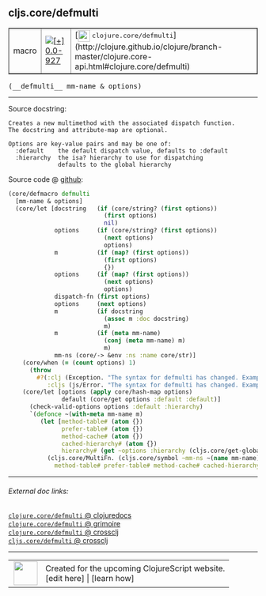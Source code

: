 ## cljs.core/defmulti



 <table border="1">
<tr>
<td>macro</td>
<td><a href="https://github.com/cljsinfo/cljs-api-docs/tree/0.0-927"><img valign="middle" alt="[+] 0.0-927" title="Added in 0.0-927" src="https://img.shields.io/badge/+-0.0--927-lightgrey.svg"></a> </td>
<td>
[<img height="24px" valign="middle" src="http://i.imgur.com/1GjPKvB.png"> <samp>clojure.core/defmulti</samp>](http://clojure.github.io/clojure/branch-master/clojure.core-api.html#clojure.core/defmulti)
</td>
</tr>
</table>


 <samp>
(__defmulti__ mm-name & options)<br>
</samp>

---





Source docstring:

```
Creates a new multimethod with the associated dispatch function.
The docstring and attribute-map are optional.

Options are key-value pairs and may be one of:
  :default    the default dispatch value, defaults to :default
  :hierarchy  the isa? hierarchy to use for dispatching
              defaults to the global hierarchy
```


Source code @ [github](https://github.com/clojure/clojurescript/blob/r1.7.28/src/main/clojure/cljs/core.cljc#L2390-L2434):

```clj
(core/defmacro defmulti
  [mm-name & options]
  (core/let [docstring   (if (core/string? (first options))
                           (first options)
                           nil)
             options     (if (core/string? (first options))
                           (next options)
                           options)
             m           (if (map? (first options))
                           (first options)
                           {})
             options     (if (map? (first options))
                           (next options)
                           options)
             dispatch-fn (first options)
             options     (next options)
             m           (if docstring
                           (assoc m :doc docstring)
                           m)
             m           (if (meta mm-name)
                           (conj (meta mm-name) m)
                           m)
             mm-ns (core/-> &env :ns :name core/str)]
    (core/when (= (count options) 1)
      (throw
        #?(:clj (Exception. "The syntax for defmulti has changed. Example: (defmulti name dispatch-fn :default dispatch-value)")
           :cljs (js/Error. "The syntax for defmulti has changed. Example: (defmulti name dispatch-fn :default dispatch-value)"))))
    (core/let [options (apply core/hash-map options)
               default (core/get options :default :default)]
      (check-valid-options options :default :hierarchy)
      `(defonce ~(with-meta mm-name m)
         (let [method-table# (atom {})
               prefer-table# (atom {})
               method-cache# (atom {})
               cached-hierarchy# (atom {})
               hierarchy# (get ~options :hierarchy (cljs.core/get-global-hierarchy))]
           (cljs.core/MultiFn. (cljs.core/symbol ~mm-ns ~(name mm-name)) ~dispatch-fn ~default hierarchy#
             method-table# prefer-table# method-cache# cached-hierarchy#))))))
```

<!--
Repo - tag - source tree - lines:

 <pre>
clojurescript @ r1.7.28
└── src
    └── main
        └── clojure
            └── cljs
                └── <ins>[core.cljc:2390-2434](https://github.com/clojure/clojurescript/blob/r1.7.28/src/main/clojure/cljs/core.cljc#L2390-L2434)</ins>
</pre>

-->

---



###### External doc links:

[`clojure.core/defmulti` @ clojuredocs](http://clojuredocs.org/clojure.core/defmulti)<br>
[`clojure.core/defmulti` @ grimoire](http://conj.io/store/v1/org.clojure/clojure/1.7.0-beta3/clj/clojure.core/defmulti/)<br>
[`clojure.core/defmulti` @ crossclj](http://crossclj.info/fun/clojure.core/defmulti.html)<br>
[`cljs.core/defmulti` @ crossclj](http://crossclj.info/fun/cljs.core/defmulti.html)<br>

---

 <table>
<tr><td>
<img valign="middle" align="right" width="48px" src="http://i.imgur.com/Hi20huC.png">
</td><td>
Created for the upcoming ClojureScript website.<br>
[edit here] | [learn how]
</td></tr></table>

[edit here]:https://github.com/cljsinfo/cljs-api-docs/blob/master/cljsdoc/cljs.core_defmulti.cljsdoc
[learn how]:https://github.com/cljsinfo/cljs-api-docs/wiki/cljsdoc-files

<!--

This information was too distracting to show to readers, but I'll leave it
commented here since it is helpful to:

- pretty-print the data used to generate this document
- and show how to retrieve that data



The API data for this symbol:

```clj
{:ns "cljs.core",
 :name "defmulti",
 :signature ["[mm-name & options]"],
 :history [["+" "0.0-927"]],
 :type "macro",
 :full-name-encode "cljs.core_defmulti",
 :source {:code "(core/defmacro defmulti\n  [mm-name & options]\n  (core/let [docstring   (if (core/string? (first options))\n                           (first options)\n                           nil)\n             options     (if (core/string? (first options))\n                           (next options)\n                           options)\n             m           (if (map? (first options))\n                           (first options)\n                           {})\n             options     (if (map? (first options))\n                           (next options)\n                           options)\n             dispatch-fn (first options)\n             options     (next options)\n             m           (if docstring\n                           (assoc m :doc docstring)\n                           m)\n             m           (if (meta mm-name)\n                           (conj (meta mm-name) m)\n                           m)\n             mm-ns (core/-> &env :ns :name core/str)]\n    (core/when (= (count options) 1)\n      (throw\n        #?(:clj (Exception. \"The syntax for defmulti has changed. Example: (defmulti name dispatch-fn :default dispatch-value)\")\n           :cljs (js/Error. \"The syntax for defmulti has changed. Example: (defmulti name dispatch-fn :default dispatch-value)\"))))\n    (core/let [options (apply core/hash-map options)\n               default (core/get options :default :default)]\n      (check-valid-options options :default :hierarchy)\n      `(defonce ~(with-meta mm-name m)\n         (let [method-table# (atom {})\n               prefer-table# (atom {})\n               method-cache# (atom {})\n               cached-hierarchy# (atom {})\n               hierarchy# (get ~options :hierarchy (cljs.core/get-global-hierarchy))]\n           (cljs.core/MultiFn. (cljs.core/symbol ~mm-ns ~(name mm-name)) ~dispatch-fn ~default hierarchy#\n             method-table# prefer-table# method-cache# cached-hierarchy#))))))",
          :title "Source code",
          :repo "clojurescript",
          :tag "r1.7.28",
          :filename "src/main/clojure/cljs/core.cljc",
          :lines [2390 2434]},
 :full-name "cljs.core/defmulti",
 :clj-symbol "clojure.core/defmulti",
 :docstring "Creates a new multimethod with the associated dispatch function.\nThe docstring and attribute-map are optional.\n\nOptions are key-value pairs and may be one of:\n  :default    the default dispatch value, defaults to :default\n  :hierarchy  the isa? hierarchy to use for dispatching\n              defaults to the global hierarchy"}

```

Retrieve the API data for this symbol:

```clj
;; from Clojure REPL
(require '[clojure.edn :as edn])
(-> (slurp "https://raw.githubusercontent.com/cljsinfo/cljs-api-docs/catalog/cljs-api.edn")
    (edn/read-string)
    (get-in [:symbols "cljs.core/defmulti"]))
```

-->
